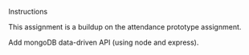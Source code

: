Instructions

This assignment is a buildup on the attendance prototype assignment.

Add mongoDB data-driven API (using node and express).